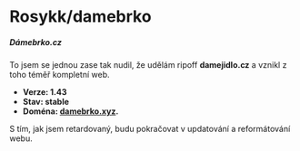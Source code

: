 # Rosykk/damebrko

##### Dámebrko.cz

To jsem se jednou zase tak nudil, že udělám ripoff **damejidlo.cz** a vznikl z toho téměř kompletní web.

- **Verze: 1.43**
- **Stav: stable**
- **Doména: [damebrko.xyz](https://damebrko.xyz/).**

S tím, jak jsem retardovaný, budu pokračovat v updatování a reformátování webu.
